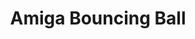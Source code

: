 ---
layout: experiment 
title: Amiga Bouncing Ball
tags: experiment
category: experiment
liveurl: http://archive.section9.co.uk/amiga/
strapline: A remake of the classic Amiga bouncing ball, written in processing.js. If you fancy a little nostalgia in your browser, this is for you.
strapimage: amiga.png
---